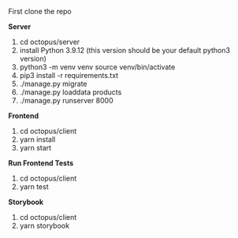 First clone the repo

**Server**

1) cd octopus/server
2) install Python 3.9.12 (this version should be your default python3 version)
3) python3 -m venv venv
source venv/bin/activate
4) pip3 install -r requirements.txt
5) ./manage.py migrate
6) ./manage.py loaddata products
7) ./manage.py runserver 8000

**Frontend**

  
1) cd octopus/client
2) yarn install
3) yarn start

**Run Frontend Tests**

1) cd octopus/client
2) yarn test

**Storybook**

1) cd octopus/client
2) yarn storybook

